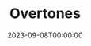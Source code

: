 ---
title: Overtones
date: 2023-09-08T00:00:00
opening_date: 1921-11-08
closing_date:
layout: productions

playbill:
Theatre: Theatre Jacksonville
cast:
- Maggie: Birsa Shepard
- Harriet: Elaine I. Minick
- Hetty: Grace E. Haase
- Margaret: Jessie McGriff
crew:
- Director: Tracy L'Engle
- Props: John A. Cunningham
- Stage Decoration:
  - Katherine Wilson
  - Mrs. Strawn Perry
---